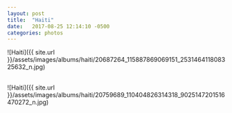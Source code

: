 ```yaml
---
layout: post
title:  "Haiti"
date:   2017-08-25 12:14:10 -0500
categories: photos
---
```


![Haiti]({{ site.url }}/assets/images/albums/haiti/20687264_115887869069151_253146411808325632_n.jpg)
<br/><br/>

![Haiti]({{ site.url }}/assets/images/albums/haiti/20759689_110404826314318_9025147201516470272_n.jpg)
